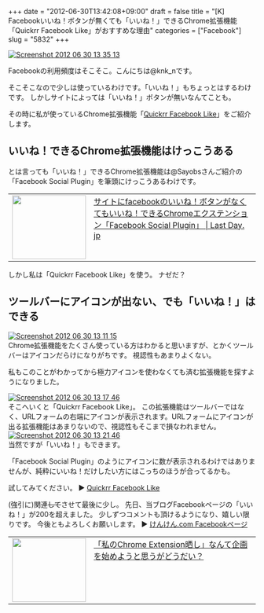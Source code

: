 +++
date = "2012-06-30T13:42:08+09:00"
draft = false
title = "[K] Facebookいいね！ボタンが無くても「いいね！」できるChrome拡張機能「Quickrr Facebook Like」がおすすめな理由"
categories = ["Facebook"]
slug = "5832"
+++

<div class="center"><a href="http://knk-n.com/wp-content/uploads/2012/06/screenshot_2012-06-30_13.35.13.jpg"><img src="http://knk-n.com/wp-content/uploads/2012/06/screenshot_2012-06-30_13.35.13.jpg" alt="Screenshot 2012 06 30 13 35 13" title="screenshot_2012-06-30_13.35.13.jpg" border="0" width="" height="" /></a></div>

Facebookの利用頻度はそこそこ。こんにちは@knk_nです。

そこそこなので少しは使っているわけです。「いいね！」もちょっとはするわけです。
しかしサイトによっては「いいね！」ボタンが無いなんてことも。

その時に私が使っているChrome拡張機能「<a href="https://chrome.google.com/webstore/detail/fdmnalkjmfaojgghopchkfpogpgdcbfe" target="_blank">Quickrr Facebook Like</a>」をご紹介します。<!--more--><h2>いいね！できるChrome拡張機能はけっこうある</h2>
とは言っても「いいね！」できるChrome拡張機能は@Sayobsさんご紹介の「Facebook Social Plugin」を筆頭にけっこうあるわけです。
<table width="100%"><td valign="top" width="150"><a href="http://www.lastday.jp/2012/06/29/facebook-social-plugin-chrome" target="_blank"><img border="0" src="http://capture.heartrails.com/150x130/shadow?http://www.lastday.jp/2012/06/29/facebook-social-plugin-chrome" alt="" width="150" height="130" /></a></td><td valign="top"><a  href="http://www.lastday.jp/2012/06/29/facebook-social-plugin-chrome" target="_blank">サイトにfacebookのいいね！ボタンがなくてもいいね！できるChromeエクステンション「Facebook Social Plugin」 | Last Day. jp</a><script type="text/javascript">var url = "http://www.lastday.jp/2012/06/29/facebook-social-plugin-chrome";</script><script src="http://api.b.st-hatena.com/entry.count?url=http://www.lastday.jp/2012/06/29/facebook-social-plugin-chrome&callback=hatebTxt"></script>
</td></table>

しかし私は「Quickrr Facebook Like」を使う。
ナゼだ？

<h2>ツールバーにアイコンが出ない、でも「いいね！」はできる</h2>
<div class="center"><a href="http://knk-n.com/wp-content/uploads/2012/06/screenshot-2012-06-30-13.11.15.jpg"><img src="http://knk-n.com/wp-content/uploads/2012/06/screenshot-2012-06-30-13.11.15.jpg" alt="Screenshot 2012 06 30 13 11 15" title="screenshot 2012-06-30 13.11.15.jpg" border="0" width="" height="" /></a></div>
Chrome拡張機能をたくさん使っている方はわかると思いますが、とかくツールバーはアイコンだらけになりがちです。
視認性もあまりよくない。

私もこのことがわかってから極力アイコンを使わなくても済む拡張機能を探すようになりました。

<div class="center"><a href="http://knk-n.com/wp-content/uploads/2012/06/screenshot_2012-06-30_13.17.46.jpg"><img src="http://knk-n.com/wp-content/uploads/2012/06/screenshot_2012-06-30_13.17.46.jpg" alt="Screenshot 2012 06 30 13 17 46" title="screenshot_2012-06-30_13.17.46.jpg" border="0" width="" height="" /></a></div>
そこへいくと「Quickrr Facebook Like」。
この拡張機能はツールバーではなく、URLフォームの右端にアイコンが表示されます。URLフォームにアイコンが出る拡張機能はあまりないので、視認性もそこまで損なわれません。

<div class="center"><a href="http://knk-n.com/wp-content/uploads/2012/06/screenshot_2012-06-30_13.21.46.jpg"><img src="http://knk-n.com/wp-content/uploads/2012/06/screenshot_2012-06-30_13.21.46.jpg" alt="Screenshot 2012 06 30 13 21 46" title="screenshot_2012-06-30_13.21.46.jpg" border="0" width="" height="" /></a></div>
当然ですが「いいね！」もできます。

「Facebook Social Plugin」のようにアイコンに数が表示されるわけではありませんが、純粋にいいね！だけしたい方にはこっちのほうが合ってるかも。

試してみてください。
▶ <a href="https://chrome.google.com/webstore/detail/fdmnalkjmfaojgghopchkfpogpgdcbfe" target="_blank">Quickrr Facebook Like</a>

(強引に)関連<del>して</del>させて最後に少し。
先日、当ブログFacebookページの「いいね！」が200を超えました。
少しずつコメントも頂けるようになり、嬉しい限りです。
今後ともよろしくお願いします。
▶ <a href="https://www.facebook.com/knkncom" target="_blank">けんけん.com Facebookページ</a>

<table width="100%"><td valign="top" width="150"><a href="http://knk-n.com/2011/05/01/my-chrome-extension/" target="_blank"><img border="0" src="http://capture.heartrails.com/150x130/shadow?http://knk-n.com/2011/05/01/my-chrome-extension/" alt="" width="150" height="130" /></a></td><td valign="top"><a  href="http://knk-n.com/2011/05/01/my-chrome-extension/" target="_blank">「私のChrome Extension晒し」なんて企画を始めようと思うがどうだい？</a><script type="text/javascript">var url = "http://knk-n.com/2011/05/01/my-chrome-extension/";</script><script src="http://api.b.st-hatena.com/entry.count?url=http://knk-n.com/2011/05/01/my-chrome-extension/&callback=hatebTxt"></script>
</td></table>
